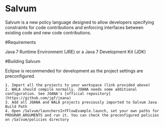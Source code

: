 # Salvum

Salvum is a new policy language designed to allow developers specifying constraints for code contributions and enforcing interfaces between existing code and new code contributions.

#Requirements

Java 7 Runtime Environment (JRE) or a Java 7 Development Kit (JDK)

#Building Salvum

Eclipse is recommended for development as the project settings are preconfigured.

	1. Import all the projects to your workspace (link provided above)
	2. WALA should compile normally. JOANA needs some additional configuration. See JOANA's [official repository](https://github.com/jgf/joana)
	3. Add all JOANA and WALA projects previously imported to Salvum Java Build Path
	4. Open /Salvum/launchersInfFlowExample.launch, set your own paths for PROGRAM_ARGUMENTS and run it. You can check the preconfigured policies on /Salvum/policies directory
